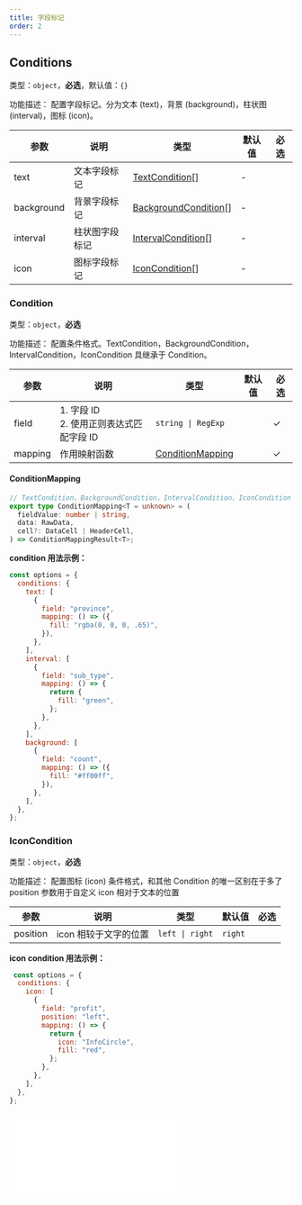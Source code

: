 ```yaml
---
title: 字段标记
order: 2
---
```


## Conditions

类型：`object`，**必选**，默认值：`{}`

<description>功能描述： 配置字段标记。分为文本 (text)，背景 (background)，柱状图 (interval)，图标 (icon)。</description>

| 参数       | 说明           | 类型                                          | 默认值 | 必选 |
| ---------- | -------------- | --------------------------------------------- | ------ | ---- |
| text       | 文本字段标记   | [TextCondition](#textcondition)[]             | -      |      |
| background | 背景字段标记   | [BackgroundCondition](#backgroundcondition)[] | -      |      |
| interval   | 柱状图字段标记 | [IntervalCondition](#intervalcondition)[]     | -      |      |
| icon       | 图标字段标记   | [IconCondition](#iconcondition)[]             | -      |      |

### Condition

类型：`object`，**必选**

<description>功能描述： 配置条件格式。TextCondition，BackgroundCondition，IntervalCondition，IconCondition 具继承于 Condition。</description>

| 参数    | 说明                                           | 类型                                  | 默认值 | 必选 |
| ------- | ---------------------------------------------- | ------------------------------------- | ------ | ---- |
| field   | 1. 字段 ID <br /> 2. 使用正则表达式匹配字段 ID | `string \| RegExp`                    |        | ✓    |
| mapping | 作用映射函数​                                  | [ConditionMapping](#conditionmapping) |        | ✓    |

#### ConditionMapping

```ts
// TextCondition，BackgroundCondition，IntervalCondition，IconCondition 各自对应的 mapping 函数返回 的 T 有所不同
export type ConditionMapping<T = unknown> = (
  fieldValue: number | string,
  data: RawData,
  cell?: DataCell | HeaderCell,
) => ConditionMappingResult<T>;

```

**condition 用法示例：**

```javascript
const options = {
  conditions: {
    text: [
      {
        field: "province",
        mapping: () => ({
          fill: "rgba(0, 0, 0, .65)",
        }),
      },
    ],
    interval: [
      {
        field: "sub_type",
        mapping: () => {
          return {
            fill: "green",
          };
        },
      },
    ],
    background: [
      {
        field: "count",
        mapping: () => ({
          fill: "#ff00ff",
        }),
      },
    ],
  },
};

```

### IconCondition

类型：`object`，**必选**

<description>功能描述： 配置图标 (icon) 条件格式，和其他 Condition 的唯一区别在于多了 position 参数用于自定义 icon 相对于文本的位置</description>

| 参数     | 说明                  | 类型            | 默认值  | 必选 |
| -------- | --------------------- | --------------- | ------- | ---- |
| position | icon 相较于文字的位置 | `left \| right` | `right` |      |

**icon condition 用法示例：**

```javascript
 const options = {
  conditions: {
    icon: [
      {
        field: "profit",
        position: "left",
        mapping: () => {
          return {
            icon: "InfoCircle",
            fill: "red",
          };
        },
      },
    ],
  },
};

```

<embed src="@/docs/common/icon.zh.md"></embed>​
